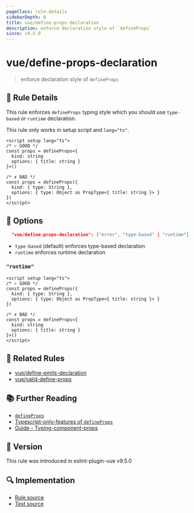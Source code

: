 ```yaml
---
pageClass: rule-details
sidebarDepth: 0
title: vue/define-props-declaration
description: enforce declaration style of `defineProps`
since: v9.5.0
---
```


# vue/define-props-declaration

> enforce declaration style of `defineProps`

## :book: Rule Details

This rule enforces `defineProps` typing style which you should use `type-based` or `runtime` declaration.

This rule only works in setup script and `lang="ts"`.

<eslint-code-block :rules="{'vue/define-props-declaration': ['error']}">

```vue
<script setup lang="ts">
/* ✓ GOOD */
const props = defineProps<{
  kind: string
  options: { title: string }
}>()

/* ✗ BAD */
const props = defineProps({
  kind: { type: String },
  options: { type: Object as PropType<{ title: string }> }
})
</script>
```

</eslint-code-block>

## :wrench: Options

```json
  "vue/define-props-declaration": ["error", "type-based" | "runtime"]
```

- `type-based` (default) enforces type-based declaration
- `runtime` enforces runtime declaration

### `"runtime"`

<eslint-code-block :rules="{'vue/define-props-declaration': ['error', 'runtime']}">

```vue
<script setup lang="ts">
/* ✓ GOOD */
const props = defineProps({
  kind: { type: String },
  options: { type: Object as PropType<{ title: string }> }
})

/* ✗ BAD */
const props = defineProps<{
  kind: string
  options: { title: string }
}>()
</script>
```

</eslint-code-block>

## :couple: Related Rules

- [vue/define-emits-declaration](https://github.com/vuejs/eslint-plugin-vue/tree/master/docs/rules/define-emits-declaration.md)
- [vue/valid-define-props](https://github.com/vuejs/eslint-plugin-vue/tree/master/docs/rules/valid-define-props.md)

## :books: Further Reading

- [`defineProps`](https://vuejs.org/api/sfc-script-setup.html#defineprops-defineemits)
- [Typescript-only-features of `defineProps`](https://vuejs.org/api/sfc-script-setup.html#typescript-only-features)
- [Guide - Typing-component-props](https://vuejs.org/guide/typescript/composition-api.html#typing-component-props)

## :rocket: Version

This rule was introduced in eslint-plugin-vue v9.5.0

## :mag: Implementation

- [Rule source](https://github.com/vuejs/eslint-plugin-vue/blob/master/lib/rules/define-props-declaration.js)
- [Test source](https://github.com/vuejs/eslint-plugin-vue/blob/master/tests/lib/rules/define-props-declaration.js)
